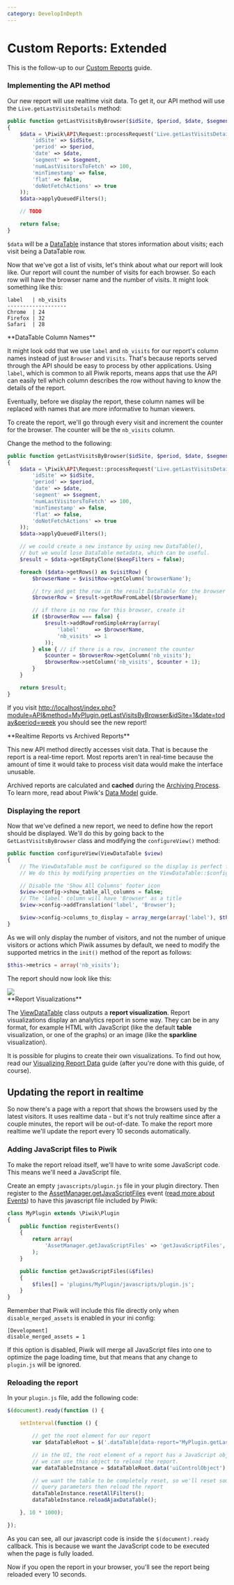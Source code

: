 ```yaml
---
category: DevelopInDepth
---
```


# Custom Reports: Extended

This is the follow-up to our [Custom Reports](/guides/custom-reports) guide.

### Implementing the API method

Our new report will use realtime visit data. To get it, our API method will use the `Live.getLastVisitsDetails` method:

```php
public function getLastVisitsByBrowser($idSite, $period, $date, $segment = false)
{
    $data = \Piwik\API\Request::processRequest('Live.getLastVisitsDetails', array(
        'idSite' => $idSite,
        'period' => $period,
        'date' => $date,
        'segment' => $segment,
        'numLastVisitorsToFetch' => 100,
        'minTimestamp' => false,
        'flat' => false,
        'doNotFetchActions' => true
    ));
    $data->applyQueuedFilters();

    // TODO

    return false;
}
```

`$data` will be a [DataTable](/api-reference/Piwik/DataTable) instance that stores information about visits; each visit being a DataTable row.

Now that we've got a list of visits, let's think about what our report will look like. Our report will count the number of visits for each browser. So each row will have the browser name and the number of visits. It might look something like this:

    label   | nb_visits
    -------------------
    Chrome  | 24
    Firefox | 32
    Safari  | 28

<div markdown="1" class="alert alert-warning">
**DataTable Column Names**

It might look odd that we use `label` and `nb_visits` for our report's column names instead of just `Browser` and `Visits`. That's because reports served through the API should be easy to process by other applications. Using `label`, which is common to all Piwik reports, means apps that use the API can easily tell which column describes the row without having to know the details of the report.

Eventually, before we display the report, these column names will be replaced with names that are more informative to human viewers.
</div>

To create the report, we'll go through every visit and increment the counter for the browser. The counter will be the `nb_visits` column.

Change the method to the following:

```php
public function getLastVisitsByBrowser($idSite, $period, $date, $segment = false)
{
    $data = \Piwik\API\Request::processRequest('Live.getLastVisitsDetails', array(
        'idSite' => $idSite,
        'period' => $period,
        'date' => $date,
        'segment' => $segment,
        'numLastVisitorsToFetch' => 100,
        'minTimestamp' => false,
        'flat' => false,
        'doNotFetchActions' => true
    ));
    $data->applyQueuedFilters();

    // we could create a new instance by using new DataTable(),
    // but we would lose DataTable metadata, which can be useful.
    $result = $data->getEmptyClone($keepFilters = false);

    foreach ($data->getRows() as $visitRow) {
        $browserName = $visitRow->getColumn('browserName');

        // try and get the row in the result DataTable for the browser
        $browserRow = $result->getRowFromLabel($browserName);

        // if there is no row for this browser, create it
        if ($browserRow === false) {
            $result->addRowFromSimpleArray(array(
                'label'     => $browserName,
                'nb_visits' => 1
            ));
        } else { // if there is a row, increment the counter
            $counter = $browserRow->getColumn('nb_visits');
            $browserRow->setColumn('nb_visits', $counter + 1);
        }
    }

    return $result;
}
```

If you visit [http://localhost/index.php?module=API&method=MyPlugin.getLastVisitsByBrowser&idSite=1&date=today&period=week](http://localhost/index.php?module=API&method=MyPlugin.getLastVisitsByBrowser&idSite=1&date=today&period=week) you should see the new report!

<div markdown="1" class="alert alert-warning">
**Realtime Reports vs Archived Reports**

This new API method directly accesses visit data. That is because the report is a real-time report. Most reports aren't in real-time because the amount of time it would take to process visit data would make the interface unusable.

Archived reports are calculated and **cached** during the [Archiving Process](/guides/archiving). To learn more, read about Piwik's [Data Model](/guides/data-model) guide.
</div>


### Displaying the report

Now that we've defined a new report, we need to define how the report should be displayed. We'll do this by going back to the `GetLastVisitsByBrowser` class and modifying the `configureView()` method:

```php
public function configureView(ViewDataTable $view)
{
    // The ViewDataTable must be configured so the display is perfect for the report.
    // We do this by modifying properties on the ViewDataTable::$config object.

    // Disable the 'Show All Columns' footer icon
    $view->config->show_table_all_columns = false;
    // The 'label' column will have 'Browser' as a title
    $view->config->addTranslation('label', 'Browser');

    $view->config->columns_to_display = array_merge(array('label'), $this->metrics);
}
```

As we will only display the number of visitors, and not the number of unique visitors or actions which Piwik assumes by default, we need to modify the supported metrics in the `init()` method of the report as follows:

```php
$this->metrics = array('nb_visits');
```

The report should now look like this:

<img src="/img/myplugin_index_embed_2.png"/>

<div markdown="1" class="alert alert-warning">
**Report Visualizations**

The [ViewDataTable](/api-reference/Piwik/Plugin/ViewDataTable) class outputs a **report visualization**. Report visualizations display an analytics report in some way. They can be in any format, for example HTML with JavaScript (like the default **table** visualization, or one of the graphs) or an image (like the **sparkline** visualization).

It is possible for plugins to create their own visualizations. To find out how, read our [Visualizing Report Data](/guides/visualizing-report-data) guide (after you're done with this guide, of course).
</div>

## Updating the report in realtime

So now there's a page with a report that shows the browsers used by the latest visitors. It uses realtime data - but it's not truly realtime since after a couple minutes, the report will be out-of-date. To make the report more realtime we'll update the report every 10 seconds automatically.

### Adding JavaScript files to Piwik

To make the report reload itself, we'll have to write some JavaScript code. This means we'll need a JavaScript file.

Create an empty `javascripts/plugin.js` file in your plugin directory. Then register to the [AssetManager.getJavaScriptFiles](/api-reference/events#assetmanagergetjavascriptfiles) event ([read more about Events](/guides/events)) to have this javascript file included by Piwik:

```php
class MyPlugin extends \Piwik\Plugin
{
    public function registerEvents()
    {
        return array(
            'AssetManager.getJavaScriptFiles' => 'getJavaScriptFiles',
        );
    }

    public function getJavaScriptFiles(&$files)
    {
        $files[] = 'plugins/MyPlugin/javascripts/plugin.js';
    }
}
```

Remember that Piwik will include this file directly only when `disable_merged_assets` is enabled in your ini config:

    [Development]
    disable_merged_assets = 1

If this option is disabled, Piwik will merge all JavaScript files into one to optimize the page loading time, but that means that any change to `plugin.js` will be ignored.

### Reloading the report

In your `plugin.js` file, add the following code:

```javascript
$(document).ready(function () {

    setInterval(function () {

        // get the root element for our report
        var $dataTableRoot = $('.dataTable[data-report="MyPlugin.getLastVisitsByBrowser"]');

        // in the UI, the root element of a report has a JavaScript object associated to it.
        // we can use this object to reload the report.
        var dataTableInstance = $dataTableRoot.data('uiControlObject');

        // we want the table to be completely reset, so we'll reset some
        // query parameters then reload the report
        dataTableInstance.resetAllFilters();
        dataTableInstance.reloadAjaxDataTable();

    }, 10 * 1000);

});
```


As you can see, all our javascript code is inside the `$(document).ready` callback. This is because we want the JavaScript code to be executed when the page is fully loaded.

Now if you open the report in your browser, you'll see the report being reloaded every 10 seconds.
